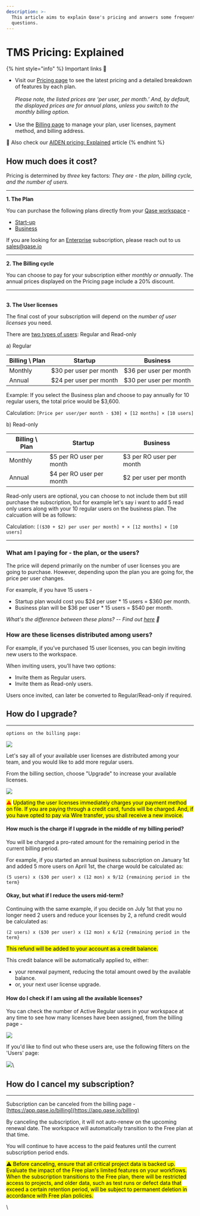 ```yaml
---
description: >-
  This article aims to explain Qase's pricing and answers some frequently asked
  questions.
---
```


# TMS Pricing: Explained

{% hint style="info" %}
Important links 🔗

* Visit our [Pricing page](https://qase.io/pricing) to see the latest pricing and a detailed breakdown of features by each plan.\
  ​\
  &#x200B;_&#x50;lease note, the listed prices are ‘per user, per month.’ And, by default, the displayed prices are for annual plans, unless you switch to the monthly billing option._\
  ​
* Use the [Billing page](https://app.qase.io/billing) to manage your plan, user licenses, payment method, and billing address.

🤖 Also check our [AIDEN pricing: Explained](../aiden-pricing-explained.md) article
{% endhint %}

## How much does it cost? <a href="#h_a0d5a99c54" id="h_a0d5a99c54"></a>

Pricing is determined by _three_ key factors: _They are - the plan, billing cycle, and the number of users._

***

**1. The Plan**

You can purchase the following plans directly from your [Qase workspace](https://app.qase.io/billing) -

* [Start-up](../../subscriptions/startup-plan.md)
* [Business](../../subscriptions/business-plan.md)

If you are looking for an [Enterprise](../../subscriptions/enterprise-plan.md) subscription, please reach out to us [sales@qase.io](mailto:sales@qase.io)

***

**2. The Billing cycle**

You can choose to pay for your subscription either _monthly or annually_. The annual prices displayed on the Pricing page include a 20% discount.

***

\
**3. The User licenses**

The final cost of your subscription will depend on the _number of user licenses_ you need.

There are [two types of users](../../workspace-management/users.md): Regular and Read-only

a) Regular

| Billing \ Plan | Startup                | Business               |
| -------------- | ---------------------- | ---------------------- |
| Monthly        | $30 per user per month | $36 per user per month |
| Annual         | $24 per user per month | $30 per user per month |

Example: If you select the Business plan and choose to pay annually for 10 regular users, the total price would be $3,600.

Calculation: `[Price per user/per month - $30] × [12 months] × [10 users]`

b) Read-only

| Billing \ Plan | Startup                  | Business                 |
| -------------- | ------------------------ | ------------------------ |
| Monthly        | $5 per RO user per month | $3 per RO user per month |
| Annual         | $4 per RO user per month | $2 per user per month    |

Read-only users are optional, you can choose to not include them but still purchase the subscription, but for example let's say i want to add 5 read only users along with your 10 regular users on the business plan. The calcuation will be as follows:

Calculation: `[($30 + $2) per user per month] + × [12 months] × [10 users]`

***

### What am I paying for - the plan, or the users? <a href="#h_a811d71d6a" id="h_a811d71d6a"></a>

The price will depend primarily on the number of user licenses you are going to purchase. However, depending upon the plan you are going for, the price per user changes.

For example, if you have 15 users -

* Startup plan would cost you $24 per user \* 15 users = $360 per month.
* Business plan will be $36 per user \* 15 users = $540 per month.

_What's the difference between these plans? -- Find out_ [_here_](../../subscriptions/) _🔗_

### How are these licenses distributed among users? <a href="#h_772259e208" id="h_772259e208"></a>

For example, if you’ve purchased 15 user licenses, you can begin inviting new users to the workspace.

When inviting users, you’ll have two options:

* Invite them as Regular users.
* Invite them as Read-only users.

Users once invited, can later be converted to Regular/Read-only if required.



## How do I upgrade? <a href="#h_34176eceb7" id="h_34176eceb7"></a>

***

`options on the billing page:`

[![](https://downloads.intercomcdn.com/i/o/wsaz8vex/1352983275/dce13438fb754b3280c3da97da70/76128.png?expires=1761225300\&signature=8c6b80914e750f549985a9602d3403b5c0a2f623ad5ee9578edde48713f204c4\&req=dSMiFMB2noNYXPMW1HO4zRiikRnDak%2BHp4cDbgLOYqJ8fgHH%2FXunfqyfj9J4%0AU4JSKgPugg5jm1w7gvw%3D%0A)](https://downloads.intercomcdn.com/i/o/wsaz8vex/1352983275/dce13438fb754b3280c3da97da70/76128.png?expires=1761225300\&signature=8c6b80914e750f549985a9602d3403b5c0a2f623ad5ee9578edde48713f204c4\&req=dSMiFMB2noNYXPMW1HO4zRiikRnDak%2BHp4cDbgLOYqJ8fgHH%2FXunfqyfj9J4%0AU4JSKgPugg5jm1w7gvw%3D%0A)

Let's say all of your available user licenses are distributed among your team, and you would like to add more regular users.

From the billing section, choose "Upgrade" to increase your available licenses.

[![](https://downloads.intercomcdn.com/i/o/wsaz8vex/1352984408/c912639f9b347a829f862109a7aa/98970.png?expires=1761225300\&signature=cc63a3e39f9f07ebca4f92d21f1a5b4a9706fff21c8f44d60f8d2448b136dd1a\&req=dSMiFMB2mYVfUfMW1HO4zfmYuhgj06m34PFHf24vPGHvPySqMmT03ibbHi9S%0AbAkRtXaCL9IvW8uP1cM%3D%0A)](https://downloads.intercomcdn.com/i/o/wsaz8vex/1352984408/c912639f9b347a829f862109a7aa/98970.png?expires=1761225300\&signature=cc63a3e39f9f07ebca4f92d21f1a5b4a9706fff21c8f44d60f8d2448b136dd1a\&req=dSMiFMB2mYVfUfMW1HO4zfmYuhgj06m34PFHf24vPGHvPySqMmT03ibbHi9S%0AbAkRtXaCL9IvW8uP1cM%3D%0A)

<mark style="color:red;">⚠️</mark> <mark style="color:$danger;">Updating the user licenses immediately charges your payment method on file. If you are paying through a credit card, funds will be charged. And, if you have opted to pay via Wire transfer, you shall receive a new invoice.</mark>

#### How much is the charge if I upgrade in the middle of my billing period? <a href="#h_6b000d4845" id="h_6b000d4845"></a>

You will be charged a pro-rated amount for the remaining period in the current billing period.

For example, if you started an annual business subscription on January 1st and added 5 more users on April 1st, the charge would be calculated as:

`(5 users) x ($30 per user) x (12 mon) x 9/12 {remaining period in the term}`

#### Okay, but what if I reduce the users mid-term? <a href="#h_2960bd359e" id="h_2960bd359e"></a>

Continuing with the same example, if you decide on July 1st that you no longer need 2 users and reduce your licenses by 2, a refund credit would be calculated as:

`(2 users) x ($30 per user) x (12 mon) x 6/12 {remaining period in the term}`

&#x20;<mark style="color:$success;">This refund will be added to your account as a credit balance.</mark>

This credit balance will be automatically applied to, either:

* your renewal payment, reducing the total amount owed by the available balance.
* or, your next user license upgrade.

#### How do I check if I am using all the available licenses?

You can check the number of Active Regular users in your workspace at any time to see how many licenses have been assigned, from the billing page -

[![](https://downloads.intercomcdn.com/i/o/1195448957/cf8d754b47885c0098c5abb2/image.png?expires=1761225300\&signature=4a2384d137678836d365cfd48c96f4c1f92ba74e7c148f3db044000c8bfdddd8\&req=dSEuE816lYhaXvMW1HO4zRoq1xvZUMAjsvaSwWzG%2FXxfkfSRLQ%2FH2kRwMofa%0ALN4kLCAk1sEBXr4lpe0%3D%0A)](https://downloads.intercomcdn.com/i/o/1195448957/cf8d754b47885c0098c5abb2/image.png?expires=1761225300\&signature=4a2384d137678836d365cfd48c96f4c1f92ba74e7c148f3db044000c8bfdddd8\&req=dSEuE816lYhaXvMW1HO4zRoq1xvZUMAjsvaSwWzG%2FXxfkfSRLQ%2FH2kRwMofa%0ALN4kLCAk1sEBXr4lpe0%3D%0A)

If you'd like to find out who these users are, use the following filters on the 'Users' page:

[![](https://downloads.intercomcdn.com/i/o/1195287256/6bfbb50f0615d79971acbc5e/image.png?expires=1761225300\&signature=b3e4965e4f9995a84647b4e7581161d57aa9ccae3634491f035b2a2579f774e9\&req=dSEuE8t2moNaX%2FMW1HO4zWU6dyJxMJZid6kROjbAubWLhT10aN9Paextyohg%0A5JZA17ayhmNFUGw5keI%3D%0A)](https://downloads.intercomcdn.com/i/o/1195287256/6bfbb50f0615d79971acbc5e/image.png?expires=1761225300\&signature=b3e4965e4f9995a84647b4e7581161d57aa9ccae3634491f035b2a2579f774e9\&req=dSEuE8t2moNaX%2FMW1HO4zWU6dyJxMJZid6kROjbAubWLhT10aN9Paextyohg%0A5JZA17ayhmNFUGw5keI%3D%0A)\


## How do I cancel my subscription? <a href="#h_a30ebe4dc6" id="h_a30ebe4dc6"></a>

***

Subscription can be canceled from the billing page - [https://app.qase.io/billing](https://app.qase.io/billing)

By canceling the subscription, it will not auto-renew on the upcoming renewal date. The workspace will automatically transition to the Free plan at that time.

You will continue to have access to the paid features until the current subscription period ends.

<mark style="color:$warning;">⚠️ Before canceling, ensure that all critical project data is backed up. Evaluate the impact of the Free plan's limited features on your workflows. When the subscription transitions to the Free plan, there will be restricted access to projects, and older data, such as test runs or defect data that exceed a certain retention period, will be subject to permanent deletion in accordance with Free plan policies.</mark>

\
